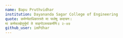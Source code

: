 ```yaml
---
name: Bapu Pruthvidhar
institution: Dayananda Sagar College of Engineering
quote: कर्मण्येवाधिकारस्ते मा फलेषु कदाचन।
मा कर्मफलहेतुर्भूर्मा ते सङ्गोऽस्त्वकर्मणि॥ २-४७
github_user: imPdhar
---
```

